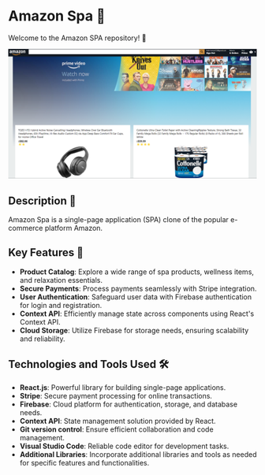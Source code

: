 # Amazon Spa 🛒 

Welcome to the Amazon SPA repository! 🌿

  ![Travel List Screenshot](./public/amazon-spa.png )


## Description 📝

Amazon Spa is a single-page application (SPA) clone of the popular e-commerce platform Amazon.

## Key Features 🌟

- **Product Catalog**: Explore a wide range of spa products, wellness items, and relaxation essentials.
- **Secure Payments**: Process payments seamlessly with Stripe integration.
- **User Authentication**: Safeguard user data with Firebase authentication for login and registration.
- **Context API**: Efficiently manage state across components using React's Context API.
- **Cloud Storage**: Utilize Firebase for storage needs, ensuring scalability and reliability.

## Technologies and Tools Used 🛠️

- **React.js**: Powerful library for building single-page applications.
- **Stripe**: Secure payment processing for online transactions.
- **Firebase**: Cloud platform for authentication, storage, and database needs.
- **Context API**: State management solution provided by React.
- **Git version control**: Ensure efficient collaboration and code management.
- **Visual Studio Code**: Reliable code editor for development tasks.
- **Additional Libraries**: Incorporate additional libraries and tools as needed for specific features and functionalities.


